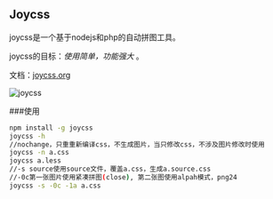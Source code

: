 Joycss
--------

joycss是一个基于nodejs和php的自动拼图工具。

joycss的目标：*使用简单，功能强大* 。

文档：[joycss.org](http://joycss.org)

![joycss](http://joycss.org/joycss.png)



###使用

```sh
npm install -g joycss
joycss -h
//nochange，只重重新编译css，不生成图片，当只修改css，不涉及图片修改时使用
joycss -n a.css
joycss a.less
//-s source使用source文件，覆盖a.css，生成a.source.css
//-0c第一张图片使用紧凑拼图(close), 第二张图使用alpah模式，png24
joycss -s -0c -1a a.css
```
